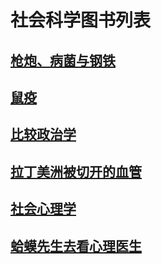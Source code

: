# 社会科学图书列表
## [枪炮、病菌与钢铁](social_science/枪炮、病菌与钢铁.md)
## [鼠疫](social_science/鼠疫.md)
## [比较政治学](social_science/比较政治学.md)
## [拉丁美洲被切开的血管](social_science/拉丁美洲被切开的血管.md)
## [社会心理学](social_science/social_psycology.md)
## [蛤蟆先生去看心理医生](social_science/蛤蟆先生去看心理医生.md)
